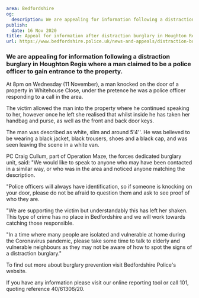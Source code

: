 ```yaml
area: Bedfordshire
og:
  description: We are appealing for information following a distraction burglary in Houghton Regis where a man claimed to be a police officer to gain entrance to the property.
publish:
  date: 16 Nov 2020
title: Appeal for information after distraction burglary in Houghton Regis
url: https://www.bedfordshire.police.uk/news-and-appeals/distraction-burglary-houghton-regis
```

### We are appealing for information following a distraction burglary in Houghton Regis where a man claimed to be a police officer to gain entrance to the property.

At 8pm on Wednesday (11 November), a man knocked on the door of a property in Whitehouse Close, under the pretence he was a police officer responding to a call in the area.

The victim allowed the man into the property where he continued speaking to her, however once he left she realised that whilst inside he has taken her handbag and purse, as well as the front and back door keys.

The man was described as white, slim and around 5'4''. He was believed to be wearing a black jacket, black trousers, shoes and a black cap, and was seen leaving the scene in a white van.

PC Craig Cullum, part of Operation Maze, the forces dedicated burglary unit, said: "We would like to speak to anyone who may have been contacted in a similar way, or who was in the area and noticed anyone matching the description.

"Police officers will always have identification, so if someone is knocking on your door, please do not be afraid to question them and ask to see proof of who they are.

"We are supporting the victim but understandably this has left her shaken. This type of crime has no place in Bedfordshire and we will work towards catching those responsible.

"In a time where many people are isolated and vulnerable at home during the Coronavirus pandemic, please take some time to talk to elderly and vulnerable neighbours as they may not be aware of how to spot the signs of a distraction burglary."

To find out more about burglary prevention visit Bedfordshire Police's website.

If you have any information please visit our online reporting tool or call 101, quoting reference 40/61306/20.
